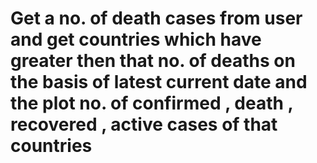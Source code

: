 # Get a no. of death cases from user and get countries which have greater then that no. of deaths on the basis of latest current date and the plot no. of confirmed , death , recovered , active cases of that countries
